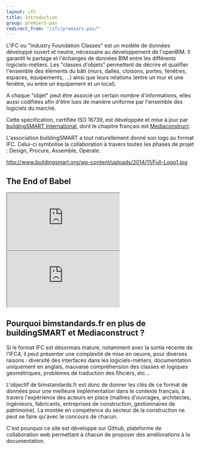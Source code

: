 ```yaml
---
layout: ifc
title: Introduction
group: premiers-pas
redirect_from: "/ifc/premiers-pas/"
---
```


L'IFC ou "Industry Foundation Classes" est un modèle de données développé ouvert et neutre, nécessaire au développement de l'openBIM. Il garantit le partage et l'échanges de données BIM entre les différents logiciels-métiers. Les "classes d'objets" permettent de décrire et qualifier l'ensemble des éléments du bâti (murs, dalles, cloisons, portes, fenêtres, espaces, équipements, ...) ainsi que leurs relations (entre un mur et une fenêtre, ou entre un équipement et un local).

A chaque "objet" peut être associé un certain nombre d'informations, elles aussi codifiées afin d'être lues de manière uniforme par l'ensemble des logiciels du marché.

Cette spécification, certifiée ISO 16739, est développée et mise à jour par [buildingSMART International](http://www.buildingsmart.org/), dont le chapitre français est [Mediaconstruct](http://www.mediaconstruct.fr/).

L'association buildingSMART a tout naturellement donné son logo au format IFC. Celui-ci symbolise la collaboration à travers toutes les phases de projet : Design, Procure, Assemble, Operate.

http://www.buildingsmart.org/wp-content/uploads/2014/11/Full-Logo1.jpg

## The End of Babel

<div class="row">
  <div class="col-md-6">
    <div class="embed-responsive embed-responsive-4by3">
      <iframe class="embed-responsive-item" src="https://www.youtube.com/embed/g_jmGQvr6dQ"></iframe>
    </div>
  </div>
  <div class="col-md-6">
    <div class="embed-responsive embed-responsive-4by3">
      <iframe class="embed-responsive-item" src="https://www.youtube.com/embed/vTyB96O7Xeg"></iframe>
    </div>
  </div>
</div>

## Pourquoi bimstandards.fr en plus de buildingSMART et Mediaconstruct ?

Si le format IFC est désormais mature, notamment avec la sortie récente de l'IFC4, il peut présenter une complexité de mise en oeuvre, pour diverses raisons : diversité des interfaces dans les logiciels-métiers, documentation uniquement en anglais, mauvaise compréhension des classes et logiques géométriques, problèmes de traduction des fihciers, etc...

L'objectif de bimstandards.fr est donc de donner les clés de ce format de données pour une meilleure implémentation dans le contexte français, à travers l'expérience des acteurs en place (maîtres d'ouvrages, architectes, ingénieurs, fabricants, entreprises de construction, gestionnaires de patrimoine). La montée en compétence du secteur de la construction ne peut se faire qu'avec le concours de chacun.

C'est pourquoi ce site est développé sur Github, plateforme de collaboration web permettant à chacun de proposer des améliorations à la documentation.
